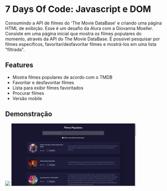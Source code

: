 # 7 Days Of Code: Javascript e DOM
Consumindo a API de filmes do 'The Movie DataBase' e criando uma página HTML de exibição. Esse é um desafio da Alura com a Giovanna Moeller. Consiste em uma página inicial que mostra os filmes populares do momento, através da API do The Movie DataBase. É possível pesquisar por filmes específicos, favoritar/desfavoritar filmes e mostrá-los em uma lista "filtrada".

## Features
- Mostra filmes populares de acordo com o TMDB
- Favoritar e desfavoritar filmes
- Lista para exibir filmes favoritados
- Procurar filmes
- Versão mobile

## Demonstração
<img src="https://github.com/aluizamendes/javascript-7DaysOfCode/blob/main/assets/preview/mobile-1.gif?raw=true" height="200">

<img src="https://raw.githubusercontent.com/aluizamendes/javascript-7DaysOfCode/main/assets/preview/desktop-1.png" height="200">